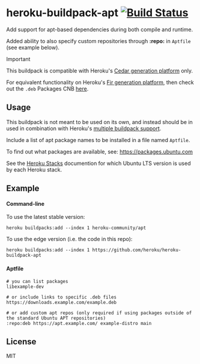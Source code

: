 # heroku-buildpack-apt [![Build Status](https://travis-ci.org/heroku/heroku-buildpack-apt.svg?branch=master)](https://travis-ci.org/heroku/heroku-buildpack-apt)

Add support for apt-based dependencies during both compile and runtime.

Added ability to also specify custom repositories through **:repo:** in `Aptfile` (see example below).

> [!Important]
> This buildpack is compatible with Heroku's [Cedar generation platform](https://devcenter.heroku.com/articles/generations#cedar) only.
> 
> For equivalent functionality on Heroku's [Fir generation platform](https://devcenter.heroku.com/articles/generations#fir), 
> then check out the `.deb` Packages CNB [here](https://github.com/heroku/buildpacks-deb-packages).

## Usage

This buildpack is not meant to be used on its own, and instead should be in used in combination with Heroku's [multiple buildpack support](https://devcenter.heroku.com/articles/using-multiple-buildpacks-for-an-app).

Include a list of apt package names to be installed in a file named `Aptfile`.

To find out what packages are available, see:
<https://packages.ubuntu.com>

See the [Heroku Stacks](https://devcenter.heroku.com/articles/stack) documention for which
Ubuntu LTS version is used by each Heroku stack.

## Example

#### Command-line

To use the latest stable version:

```
heroku buildpacks:add --index 1 heroku-community/apt
```

To use the edge version (i.e. the code in this repo):

```
heroku buildpacks:add --index 1 https://github.com/heroku/heroku-buildpack-apt
```

#### Aptfile

    # you can list packages
    libexample-dev
    
    # or include links to specific .deb files
    https://downloads.example.com/example.deb
    
    # or add custom apt repos (only required if using packages outside of the standard Ubuntu APT repositories)
    :repo:deb https://apt.example.com/ example-distro main

## License

MIT
